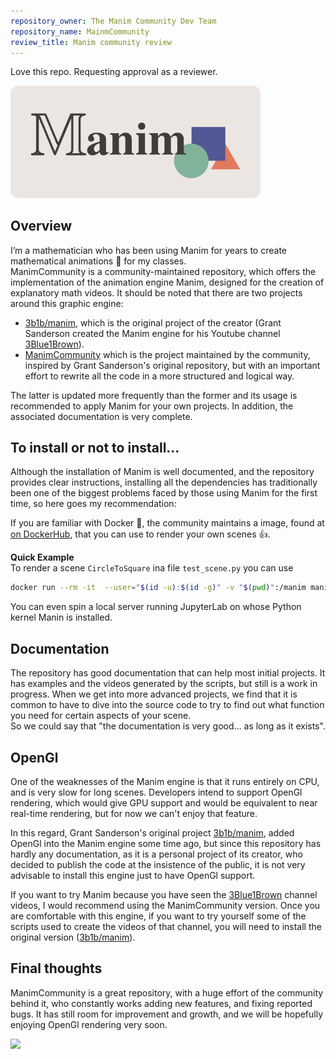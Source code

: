 ```yaml
---
repository_owner: The Manim Community Dev Team
repository_name: MainmCommunity
review_title: Manim community review
---
```

Love this repo. Requesting approval as a reviewer.

<img src="../assets/img/manim.png" width="400">

## Overview
I’m a mathematician who has been using Manim for years to create mathematical animations :movie_camera: for my classes.  
ManimCommunity is a community-maintained repository, which offers the implementation of the animation engine Manim, designed for the creation of explanatory math videos.
It should be noted that there are two projects around this graphic engine:
- [3b1b/manim](https://github.com/3b1b/manim), which is the original project of the creator (Grant Sanderson created the Manim engine for his Youtube channel [3Blue1Brown](https://www.youtube.com/@3blue1brown)).
- [ManimCommunity](https://github.com/ManimCommunity/manim) which is the project maintained by the community, inspired by Grant Sanderson's original repository, but with an important effort to rewrite all the code in a more structured and logical way.

The latter is updated more frequently than the former and its usage is recommended to apply Manim for your own projects. In addition, the associated documentation is very complete.

## To install or not to install...
Although the installation of Manim is well documented, and the repository provides clear instructions, installing all the dependencies has traditionally been one of the biggest problems faced by those using Manim for the first time, so here goes my recommendation:

If you are familiar with Docker :whale2:, the community maintains a image, found at [on DockerHub](https://hub.docker.com/r/manimcommunity/manim), that you can use to render your own scenes :+1:.

**Quick Example**  
To render a scene `CircleToSquare` ina file `test_scene.py` you can use 
```bash
docker run --rm -it  --user="$(id -u):$(id -g)" -v "$(pwd)":/manim manimcommunity/manim manim test_scenes.py CircleToSquare -qm
```
You can even spin a local server running JupyterLab on whose Python kernel Manin is installed.

## Documentation
The repository has good documentation that can help most initial projects. It has examples and the videos generated by the scripts, but still is a work in progress. When we get into more advanced projects, we find that it is common to have to dive into the source code to try to find out what function you need for certain aspects of your scene.  
So we could say that "the documentation is very good... as long as it exists".

## OpenGl
One of the weaknesses of the Manim engine is that it runs entirely on CPU, and is very slow for long scenes. Developers intend to support OpenGl rendering, which would give GPU support and would be equivalent to near real-time rendering, but for now we can't enjoy that feature.

In this regard, Grant Sanderson's original project [3b1b/manim](https://github.com/3b1b/manim), added OpenGl into the Manim engine some time ago, but since this repository has hardly any documentation, as it is a personal project of its creator, who decided to publish the code at the insistence of the public, it is not very advisable to install this engine just to have OpenGl support.

If you want to try Manim because you have seen the [3Blue1Brown](https://www.youtube.com/@3blue1brown) channel videos, I would recommend using the ManimCommunity version. Once you are comfortable with this engine, if you want to try yourself some of the scripts used to create the videos of that channel, you will need to install the original version ([3b1b/manim](https://github.com/3b1b/manim)).

## Final thoughts
ManimCommunity is a great repository, with a huge effort of the community behind it, who constantly works adding new features, and fixing reported bugs. It has still room for improvement and growth, and we will be hopefully enjoying OpenGl rendering very soon.

<img src="../assets/img/taylor.gif">
